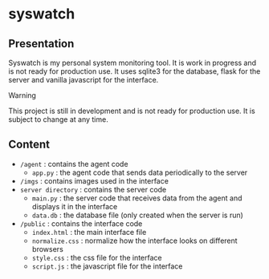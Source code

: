 # syswatch
## Presentation
Syswatch is my personal system monitoring tool. It is work in progress and is not ready for production use. 
It uses sqlite3 for the database, flask for the server and vanilla javascript for the interface.
>[!WARNING]
> This project is still in development and is not ready for production use. It is subject to change at any time.

## Content
- `/agent` : contains the agent code
    - `app.py` : the agent code that sends data periodically to the server
- `/imgs` : contains images used in the interface
- `server directory` : contains the server code
    - `main.py` : the server code that receives data from the agent and displays it in the interface
    - `data.db` : the database file (only created when the server is run)
- `/public` : contains the interface code
    - `index.html` : the main interface file
    - `normalize.css` : normalize how the interface looks on different browsers
    - `style.css` : the css file for the interface
    - `script.js` : the javascript file for the interface